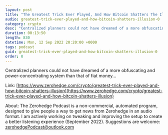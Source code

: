```yaml
---
layout: post
title: "The Greatest Trick Ever Played, And How Bitcoin Shatters The Illusion"
audio: greatest-trick-ever-played-and-how-bitcoin-shatters-illusion-0
category: crypto
desc: "Centralized planners could not have dreamed of a more obfuscating and power-concentrating system than that of fiat money..."
duration: 00:13:50
length: 830
datetime: Mon, 12 Sep 2022 20:20:00 +0000
tags: podcast
guid: greatest-trick-ever-played-and-how-bitcoin-shatters-illusion-0
order: 0
---
```

Centralized planners could not have dreamed of a more obfuscating and power-concentrating system than that of fiat money...

Link: [https://www.zerohedge.com/crypto/greatest-trick-ever-played-and-how-bitcoin-shatters-illusion](https://www.zerohedge.com/crypto/greatest-trick-ever-played-and-how-bitcoin-shatters-illusion)

About: The Zerohedge Podcast is a non-commercial, automated program, designed to give people a way to get news from Zerohedge in an audio format.  I am actively working on tweaking and improving the setup to create a better listening experience (September 2022).  Suggestions are welcome: [zerohedgePodcast@outlook.com](mailto:zerohedgePodcast@outlook.com)